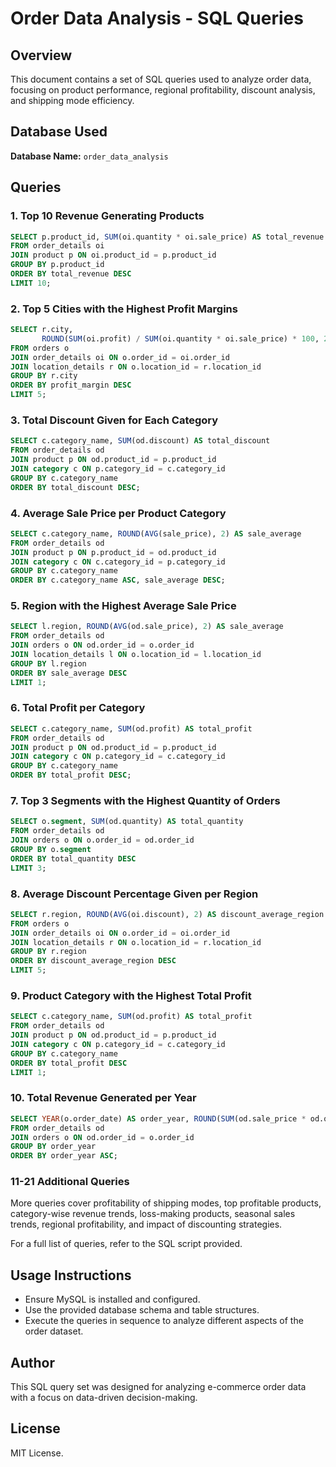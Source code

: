 # Order Data Analysis - SQL Queries

## Overview
This document contains a set of SQL queries used to analyze order data, focusing on product performance, regional profitability, discount analysis, and shipping mode efficiency.

## Database Used
**Database Name:** `order_data_analysis`

## Queries

### 1. Top 10 Revenue Generating Products
```sql
SELECT p.product_id, SUM(oi.quantity * oi.sale_price) AS total_revenue
FROM order_details oi
JOIN product p ON oi.product_id = p.product_id
GROUP BY p.product_id
ORDER BY total_revenue DESC
LIMIT 10;
```

### 2. Top 5 Cities with the Highest Profit Margins
```sql
SELECT r.city,
       ROUND(SUM(oi.profit) / SUM(oi.quantity * oi.sale_price) * 100, 2) AS profit_margin
FROM orders o
JOIN order_details oi ON o.order_id = oi.order_id
JOIN location_details r ON o.location_id = r.location_id
GROUP BY r.city
ORDER BY profit_margin DESC
LIMIT 5;
```

### 3. Total Discount Given for Each Category
```sql
SELECT c.category_name, SUM(od.discount) AS total_discount
FROM order_details od
JOIN product p ON od.product_id = p.product_id
JOIN category c ON p.category_id = c.category_id
GROUP BY c.category_name
ORDER BY total_discount DESC;
```

### 4. Average Sale Price per Product Category
```sql
SELECT c.category_name, ROUND(AVG(sale_price), 2) AS sale_average
FROM order_details od
JOIN product p ON p.product_id = od.product_id
JOIN category c ON c.category_id = p.category_id
GROUP BY c.category_name
ORDER BY c.category_name ASC, sale_average DESC;
```

### 5. Region with the Highest Average Sale Price
```sql
SELECT l.region, ROUND(AVG(od.sale_price), 2) AS sale_average
FROM order_details od
JOIN orders o ON od.order_id = o.order_id
JOIN location_details l ON o.location_id = l.location_id
GROUP BY l.region
ORDER BY sale_average DESC
LIMIT 1;
```

### 6. Total Profit per Category
```sql
SELECT c.category_name, SUM(od.profit) AS total_profit
FROM order_details od
JOIN product p ON od.product_id = p.product_id
JOIN category c ON p.category_id = c.category_id
GROUP BY c.category_name
ORDER BY total_profit DESC;
```

### 7. Top 3 Segments with the Highest Quantity of Orders
```sql
SELECT o.segment, SUM(od.quantity) AS total_quantity
FROM order_details od
JOIN orders o ON o.order_id = od.order_id
GROUP BY o.segment
ORDER BY total_quantity DESC
LIMIT 3;
```

### 8. Average Discount Percentage Given per Region
```sql
SELECT r.region, ROUND(AVG(oi.discount), 2) AS discount_average_region
FROM orders o
JOIN order_details oi ON o.order_id = oi.order_id
JOIN location_details r ON o.location_id = r.location_id
GROUP BY r.region
ORDER BY discount_average_region DESC
LIMIT 5;
```

### 9. Product Category with the Highest Total Profit
```sql
SELECT c.category_name, SUM(od.profit) AS total_profit
FROM order_details od
JOIN product p ON od.product_id = p.product_id
JOIN category c ON p.category_id = c.category_id
GROUP BY c.category_name
ORDER BY total_profit DESC
LIMIT 1;
```

### 10. Total Revenue Generated per Year
```sql
SELECT YEAR(o.order_date) AS order_year, ROUND(SUM(od.sale_price * od.quantity), 2) AS total_revenue
FROM order_details od
JOIN orders o ON od.order_id = o.order_id
GROUP BY order_year
ORDER BY order_year ASC;
```

### 11-21 Additional Queries
More queries cover profitability of shipping modes, top profitable products, category-wise revenue trends, loss-making products, seasonal sales trends, regional profitability, and impact of discounting strategies.

For a full list of queries, refer to the SQL script provided.

## Usage Instructions
- Ensure MySQL is installed and configured.
- Use the provided database schema and table structures.
- Execute the queries in sequence to analyze different aspects of the order dataset.

## Author
This SQL query set was designed for analyzing e-commerce order data with a focus on data-driven decision-making.

## License
MIT License.


